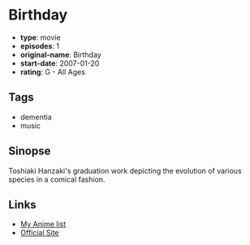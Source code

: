 # Birthday

-   **type**: movie
-   **episodes**: 1
-   **original-name**: Birthday
-   **start-date**: 2007-01-20
-   **rating**: G - All Ages

## Tags

-   dementia
-   music

## Sinopse

Toshiaki Hanzaki's graduation work depicting the evolution of various species in a comical fashion.

## Links

-   [My Anime list](https://myanimelist.net/anime/39088/Birthday)
-   [Official Site](http://toshiakihanzaki.tumblr.com/)
